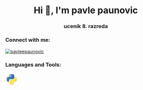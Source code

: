 <h1 align="center">Hi 👋, I'm pavle paunovic</h1>
<h3 align="center">ucenik 8. razreda</h3>

<h3 align="left">Connect with me:</h3>
<p align="left">
<a href="https://instagram.com/pavleepaunovic" target="blank"><img align="center" src="https://raw.githubusercontent.com/rahuldkjain/github-profile-readme-generator/master/src/images/icons/Social/instagram.svg" alt="pavleepaunovic" height="30" width="40" /></a>
</p>

<h3 align="left">Languages and Tools:</h3>
<p align="left"> <a href="https://www.python.org" target="_blank" rel="noreferrer"> <img src="https://raw.githubusercontent.com/devicons/devicon/master/icons/python/python-original.svg" alt="python" width="40" height="40"/> </a> </p>

